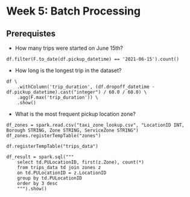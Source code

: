 # Week 5: Batch Processing

## Prerequistes

- How many trips were started on June 15th?

```
df.filter(F.to_date(df.pickup_datetime) == '2021-06-15').count()
```

- How long is the longest trip in the dataset?

```
df \
    .withColumn('trip_duration', (df.dropoff_datetime - df.pickup_datetime).cast("integer") / 60.0 / 60.0) \
    .agg(F.max('trip_duration')) \
    .show()
```

- What is the most frequent pickup location zone?

```
df_zones = spark.read.csv("taxi_zone_lookup.csv", "LocationID INT, Borough STRING, Zone STRING, ServiceZone STRING")
df_zones.registerTempTable("zones")

df.registerTempTable("trips_data")

df_result = spark.sql("""
	select td.PULocationID, first(z.Zone), count(*)
	from trips_data td join zones z
	on td.PULocationID = z.LocationID
	group by td.PULocationID
	order by 3 desc
	""").show()
```
